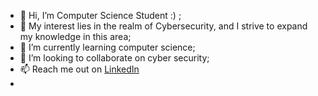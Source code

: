 - 👋 Hi, I’m Computer Science Student :) ;
- 👀 My interest lies in the realm of Cybersecurity, and I strive to expand my knowledge in this area;
- 🌱 I’m currently learning computer science;
- 💞️ I’m looking to collaborate on cyber security;
- 📫 Reach me out on [LinkedIn](https://www.linkedin.com/in/mtabarikasif/)
- 

<!---
m-tabarik/m-tabarik is a ✨ special ✨ repository because its `README.md` (this file) appears on your GitHub profile.
You can click the Preview link to take a look at your changes.
--->
